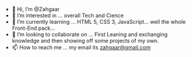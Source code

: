- 👋 Hi, I’m @Zahgaar
- 👀 I’m interested in ... overall Tech and Cience
- 🌱 I’m currently learning ... HTML 5, CSS 3, JavaScript... well the whole Front-End pack...
- 💞️ I’m looking to collaborate on ... First Leaning and exchanging knowledge and then showing off some projects of my own.
- 📫 How to reach me ... my email its zahgaar@gmail.com

<!---
Zahgaar/Zahgaar is a ✨ special ✨ repository because its `README.md` (this file) appears on your GitHub profile.
You can click the Preview link to take a look at your changes.
--->

